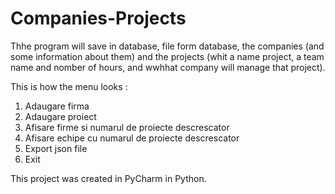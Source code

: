 # Companies-Projects

Thhe program will save in database, file form database, the companies (and some information about them) and the projects (whit a name project,
a team name and nomber of hours, and wwhhat company will manage that project).

This is how the menu looks : 

1. Adaugare firma
2. Adaugare proiect
3. Afisare firme si numarul de proiecte descrescator
4. Afisare echipe cu numarul de proiecte descrescator
5. Export json file
6. Exit

This project was created in PyCharm in Python.
